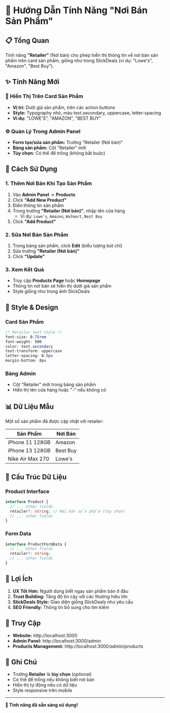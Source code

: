 # 🏪 Hướng Dẫn Tính Năng "Nơi Bán Sản Phẩm"

## 📋 Tổng Quan

Tính năng **"Retailer"** (Nơi bán) cho phép hiển thị thông tin về nơi bán sản phẩm trên card sản phẩm, giống như trong SlickDeals (ví dụ: "Lowe's", "Amazon", "Best Buy").

## ✨ Tính Năng Mới

### 🎯 **Hiển Thị Trên Card Sản Phẩm**
- **Vị trí:** Dưới giá sản phẩm, trên các action buttons
- **Style:** Typography nhỏ, màu text.secondary, uppercase, letter-spacing
- **Ví dụ:** "LOWE'S", "AMAZON", "BEST BUY"

### ⚙️ **Quản Lý Trong Admin Panel**
- **Form tạo/sửa sản phẩm:** Trường "Retailer (Nơi bán)"
- **Bảng sản phẩm:** Cột "Retailer" mới
- **Tùy chọn:** Có thể để trống (không bắt buộc)

## 🚀 Cách Sử Dụng

### 1. **Thêm Nơi Bán Khi Tạo Sản Phẩm**
1. Vào **Admin Panel** → **Products**
2. Click **"Add New Product"**
3. Điền thông tin sản phẩm
4. Trong trường **"Retailer (Nơi bán)"**, nhập tên cửa hàng
   - Ví dụ: `Lowe's`, `Amazon`, `Walmart`, `Best Buy`
5. Click **"Add Product"**

### 2. **Sửa Nơi Bán Sản Phẩm**
1. Trong bảng sản phẩm, click **Edit** (biểu tượng bút chì)
2. Sửa trường **"Retailer (Nơi bán)"**
3. Click **"Update"**

### 3. **Xem Kết Quả**
- Truy cập **Products Page** hoặc **Homepage**
- Thông tin nơi bán sẽ hiển thị dưới giá sản phẩm
- Style giống như trong ảnh SlickDeals

## 🎨 Style & Design

### **Card Sản Phẩm**
```css
/* Retailer text style */
font-size: 0.75rem
font-weight: 500
color: text.secondary
text-transform: uppercase
letter-spacing: 0.5px
margin-bottom: 8px
```

### **Bảng Admin**
- Cột "Retailer" mới trong bảng sản phẩm
- Hiển thị tên cửa hàng hoặc "-" nếu không có

## 📊 Dữ Liệu Mẫu

Một số sản phẩm đã được cập nhật với retailer:

| Sản Phẩm | Nơi Bán |
|----------|---------|
| iPhone 11 128GB | Amazon |
| iPhone 13 128GB | Best Buy |
| Nike Air Max 270 | Lowe's |

## 🔧 Cấu Trúc Dữ Liệu

### **Product Interface**
```typescript
interface Product {
  // ... other fields
  retailer?: string; // Nơi bán sản phẩm (tùy chọn)
  // ... other fields
}
```

### **Form Data**
```typescript
interface ProductFormData {
  // ... other fields
  retailer?: string;
  // ... other fields
}
```

## 🎯 Lợi Ích

1. **UX Tốt Hơn:** Người dùng biết ngay sản phẩm bán ở đâu
2. **Trust Building:** Tăng độ tin cậy với các thương hiệu lớn
3. **SlickDeals Style:** Giao diện giống SlickDeals như yêu cầu
4. **SEO Friendly:** Thông tin bổ sung cho tìm kiếm

## 🚀 Truy Cập

- **Website:** http://localhost:3000
- **Admin Panel:** http://localhost:3000/admin
- **Products Management:** http://localhost:3000/admin/products

## 📝 Ghi Chú

- Trường **Retailer** là **tùy chọn** (optional)
- Có thể để trống nếu không biết nơi bán
- Hiển thị tự động nếu có dữ liệu
- Style responsive trên mobile

---

**🎉 Tính năng đã sẵn sàng sử dụng!**





